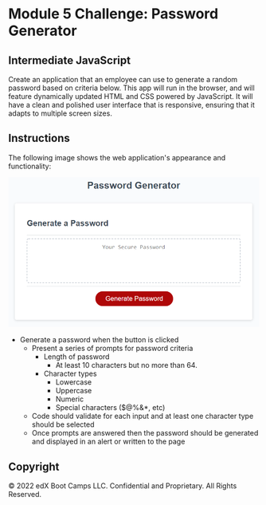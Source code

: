 # Module 5 Challenge: Password Generator

## Intermediate JavaScript
 
Create an application that an employee can use to generate a random password based on criteria below. This app will run in the browser, and will feature dynamically updated HTML and CSS powered by JavaScript. It will have a clean and polished user interface that is responsive, ensuring that it adapts to multiple screen sizes.

## Instructions

The following image shows the web application's appearance and functionality:

![password generator demo](./assets/05-javascript-challenge-demo.png)


* Generate a password when the button is clicked
  * Present a series of prompts for password criteria
    * Length of password
      * At least 10 characters but no more than 64.
    * Character types
      * Lowercase
      * Uppercase
      * Numeric
      * Special characters ($@%&*, etc)
  * Code should validate for each input and at least one character type should be selected
  * Once prompts are answered then the password should be generated and displayed in an alert or written to the page

## Copyright

© 2022 edX Boot Camps LLC. Confidential and Proprietary. All Rights Reserved.
